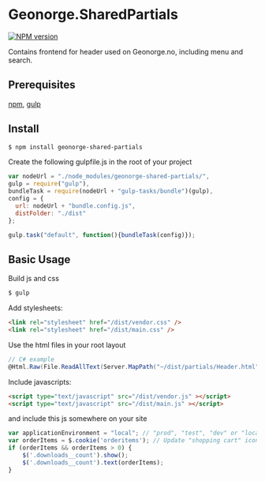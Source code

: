 # Geonorge.SharedPartials
[![NPM version][npm-image]][npm-url]

Contains frontend for header used on Geonorge.no, including menu and search.

## Prerequisites
[npm](https://www.npmjs.com/get-npm), [gulp](https://gulpjs.com/)

## Install
```bash
$ npm install geonorge-shared-partials
```

Create the following gulpfile.js in the root of your project
```js
var nodeUrl = "./node_modules/geonorge-shared-partials/",
gulp = require("gulp"),
bundleTask = require(nodeUrl + "gulp-tasks/bundle")(gulp),
config = {
  url: nodeUrl + "bundle.config.js",
  distFolder: "./dist"
};

gulp.task("default", function(){bundleTask(config)});
```

## Basic Usage
Build js and css
```bash
$ gulp
```

Add stylesheets:
```html
<link rel="stylesheet" href="/dist/vendor.css" />
<link rel="stylesheet" href="/dist/main.css" />
```

Use the html files in your root layout
```cs
// C# example
@Html.Raw(File.ReadAllText(Server.MapPath("~/dist/partials/Header.html")))
```

Include javascripts:
```html
<script type="text/javascript" src="/dist/vendor.js" ></script>
<script type="text/javascript" src="/dist/main.js" ></script>
```

and include this js somewhere on your site
```js
var applicationEnvironment = "local"; // "prod", "test", "dev" or "local" 
var orderItems = $.cookie('orderitems'); // Update "shopping cart" icon
if (orderItems && orderItems > 0) {
    $('.downloads__count').show();
    $('.downloads__count').text(orderItems);
}
```

[npm-url]: https://npmjs.org/package/geonorge-shared-partials
[npm-image]: http://img.shields.io/npm/v/geonorge-shared-partials.svg
